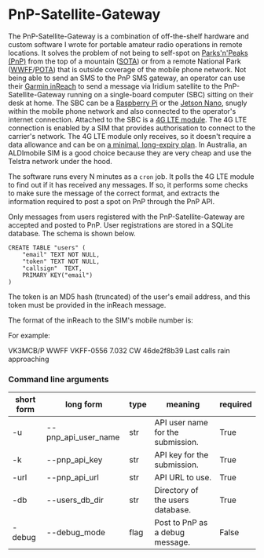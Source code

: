 # PnP-Satellite-Gateway

The PnP-Satellite-Gateway is a combination of off-the-shelf hardware and custom software I wrote for portable amateur radio operations in remote locations. It solves the problem of not being to self-spot on [Parks'n'Peaks (PnP)](https://parksnpeaks.org/ParksnPeaksHelp.php) from the top of a mountain ([SOTA](https://www.sota.org.uk)) or from a remote National Park ([WWFF](https://www.wwffaustralia.com)/[POTA](https://parksontheair.com)) that is outside coverage of the mobile phone network. Not being able to send an SMS to the PnP SMS gateway, an operator can use their [Garmin inReach](https://discover.garmin.com/en-US/inreach/personal/) to send a message via Iridium satellite to the PnP-Satellite-Gateway running on a single-board computer (SBC) sitting on their desk at home. The SBC can be a [Raspberry Pi](https://www.raspberrypi.com) or the [Jetson Nano](https://developer.nvidia.com/embedded-computing), snugly within the mobile phone network and also connected to the operator's internet connection. Attached to the SBC is a [4G LTE module](https://www.waveshare.com/wiki/SIM7600E-H_4G_HAT). The 4G LTE connection is enabled by a SIM that provides authorisation to connect to the carrier's network. The 4G LTE module only receives, so it doesn't require a data allowance and can be on [a minimal, long-expiry plan](https://www.aldimobile.com.au/products/payg). In Australia, an ALDImobile SIM is a good choice because they are very cheap and use the Telstra network under the hood.

The software runs every N minutes as a `cron` job. It polls the 4G LTE module to find out if it has received any messages. If so, it performs some checks to make sure the message of the correct format, and extracts the information required to post a spot on PnP through the PnP API.

Only messages from users registered with the PnP-Satellite-Gateway are accepted and posted to PnP. User registrations are stored in a SQLite database. The schema is shown below.

```
CREATE TABLE "users" (
	"email"	TEXT NOT NULL,
	"token"	TEXT NOT NULL,
	"callsign"	TEXT,
	PRIMARY KEY("email")
)
```

The token is an MD5 hash (truncated) of the user's email address, and this token must be provided in the inReach message.

The format of the inReach to the SIM's mobile number is:

<my call> <program> <program site ID> <frequency> <mode> <token> <free text message>

For example:

VK3MCB/P WWFF VKFF-0556 7.032 CW 46de2f8b39 Last calls rain approaching


### Command line arguments

| short form | long form | type | meaning | required |
| ---------- | --------- | ---- | ------- | -------- |
| -u | --pnp_api_user_name | str | API user name for the submission. | True |
| -k | --pnp_api_key | str | API key for the submission. | True |
| -url | --pnp_api_url | str | API URL to use. | True |
| -db | --users_db_dir | str | Directory of the users database. | True |
| -debug | --debug_mode | flag | Post to PnP as a debug message. | False |
